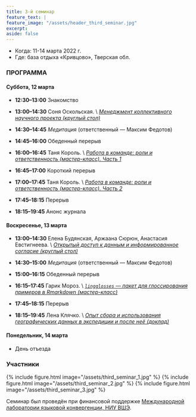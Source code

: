 ```yaml
---
title: 3-й семинар
feature_text: |
feature_image: "/assets/header_third_seminar.jpg"
excerpt: 
aside: false
---
```


- Когда: 11-14 марта 2022 г.
- Где: база отдыха «Кривцово», Тверская обл.

### ПРОГРАММА

#### Суббота, 12 марта
- **12:30–13:00** Знакомство
- **13:00–14:30** Соня Оскольская. \\ 
[*Менеджмент коллективного научного проекта (круглый стол)*](/assets/files/3_oskolskaya.pdf)

- **14:30–14:45** *Медитация* (ответственный — Максим Федотов)

- **14:45–16:00** Обеденный перерыв

- **16:00–16:45** Таня Король. \\
[*Работа в команде: роли и ответственность (мастер-класс). Часть 1*](/assets/files/3_korol.pdf)

- **16:45–17:00** Короткий перерыв
- **17:00–17:45** Таня Король. \\
[*Работа в команде: роли и ответственность (мастер-класс). Часть 2*](/assets/files/3_korol.pdf)

- **17:45–18:15** Перерыв
- **18:15–19:45** Анонс журнала

#### Воскресенье, 13 марта

- **13:00–14:30** Елена Будянская, Аржаана Сюрюн, Анастасия Евстигнеева. \\
[*Открытый доступ к данным и информированное согласие (круглый стол)*](/assets/files/3_aralova_etal.pdf)

- **14:30–15:00** *Медитация* (ответственный — Максим Федотов) 
- **15:00–16:15** Обеденный перерыв
- **16:15–17:45** Гарик Мороз. \\
[*`lingglosses` — пакет для глоссирования примеров в Rmarkdown (мастер-класс)*](https://agricolamz.github.io/2022.03.13_intro_to_rmarkdown_and_lingglosses/)
- **17:45–18:15** Перерыв
- **18:15–19:45** Лена Клячко. \\
[*Опыт сбора и использования географических данных в экспедиции и после неё (доклад)*](/assets/files/3_klyachko.pdf)

#### Понедельник, 14 марта

- День отъезда

### Участники

{% include figure.html image="/assets/third_seminar_1.jpg" %}
{% include figure.html image="/assets/third_seminar_2.jpg" %}
{% include figure.html image="/assets/third_seminar_3.jpg" %}

Семинар был проведён при финансовой поддержке [Международной лаборатории языковой конвергенции, НИУ ВШЭ](https://ilcl.hse.ru/).
